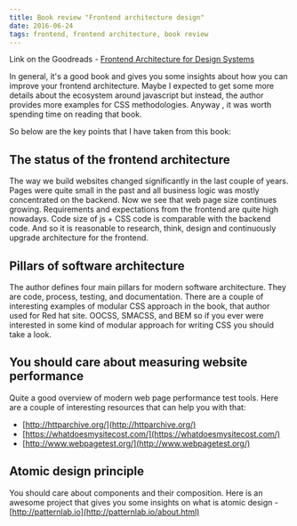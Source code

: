 ```yaml
---
title: Book review "Frontend architecture design"
date: 2016-06-24
tags: frontend, frontend architecture, book review
---
```


Link on the Goodreads - [Frontend Architecture for Design Systems](https://www.goodreads.com/book/show/25977680-frontend-architecture-for-design-systems)

In general, it's a good book and gives you some insights about how you can improve 
your frontend architecture. Maybe I expected to get some more details about the ecosystem around javascript but 
instead, the author provides more examples for CSS methodologies. Anyway
, it was worth spending time on reading that book.

So below are the key points that I have taken from this book:

## The status of the frontend architecture
The way we build websites changed significantly in the
last couple of years. Pages were quite small in the past and all business logic was mostly concentrated on the backend. Now
we see that web page size continues growing. Requirements and expectations from the frontend are quite high nowadays.
Code size of js + CSS code is comparable with the backend code. And so it is reasonable to
research, think, design and continuously upgrade architecture for the frontend.

## Pillars of software architecture
The author defines four main pillars for modern software architecture. 
They are code, process, testing, and documentation. 
There are a couple of interesting examples of modular CSS approach in the book, that author used for Red hat site. 
OOCSS, SMACSS, and BEM so if you ever were interested in some kind of modular approach for writing CSS you should take a look.

## You should care about measuring website performance
Quite a good overview of modern web page performance test tools. 
Here are a couple of interesting resources that can help you with that:

* [http://httparchive.org/](http://httparchive.org/)
* [https://whatdoesmysitecost.com/](https://whatdoesmysitecost.com/)
* [http://www.webpagetest.org/](http://www.webpagetest.org/)

## Atomic design principle
You should care about components and their composition. Here is an awesome project
that gives you some insights on what is atomic design - [http://patternlab.io](http://patternlab.io/about.html)